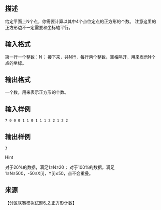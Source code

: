 ## 描述

给定平面上N个点，你需要计算以其中4个点位定点的正方形的个数。 注意这里的正方形边不一定需要和坐标轴平行。

## 输入格式

第一行一个整数：N； 接下来，共N行，每行两个整数，空格隔开，用来表示N个点的坐标。 

## 输出格式

一个数，用来表示正方形的个数。

## 输入样例

```plaintext
7 0 0 0 1 1 0 1 1 1 2 2 1 2 2 
```

## 输出样例

```plaintext
3 
```

Hint

对于20%的数据，满足1≤N≤20； 对于100%的数据，满足1≤N≤500，-50≤X[i]，Y[i]≤50，点不会重叠。

## 来源

【分区联赛模拟试题6_2.正方形计数】

